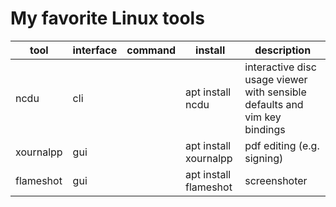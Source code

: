 My favorite Linux tools
=======================

| tool      | interface | command | install               | description                                                               |
|-----------|-----------|---------|-----------------------|---------------------------------------------------------------------------|
| ncdu      | cli       |         | apt install ncdu      | interactive disc usage viewer with sensible defaults and vim key bindings |
| xournalpp | gui       |         | apt install xournalpp | pdf editing (e.g. signing)                                                |
| flameshot | gui       |         | apt install flameshot | screenshoter                                                              |

